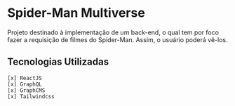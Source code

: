# Spider-Man Multiverse

Projeto destinado à implementação de um back-end, o qual tem por foco fazer a requisição de filmes do Spider-Man. Assim, o usuário poderá vê-los.


## Tecnologias Utilizadas

```
[x] ReactJS
[x] GraphQL
[x] GraphCMS
[x] Tailwindcss
```
